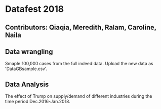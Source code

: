 # Datafest 2018
## Contributors: Qiaqia, Meredith, Ralam, Caroline, Naila

## Data wrangling
Smaple 100,000 cases from the full indeed data. Upload the new data as 'DataGBsample.csv'.

## Data Analysis
The effect of Trump on supply/demand of different industries during the time period Dec.2016-Jan.2018. 
